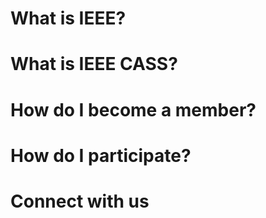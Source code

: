 # What is IEEE?

# What is IEEE CASS?

# How do I become a member?

# How do I participate?

# Connect with us
